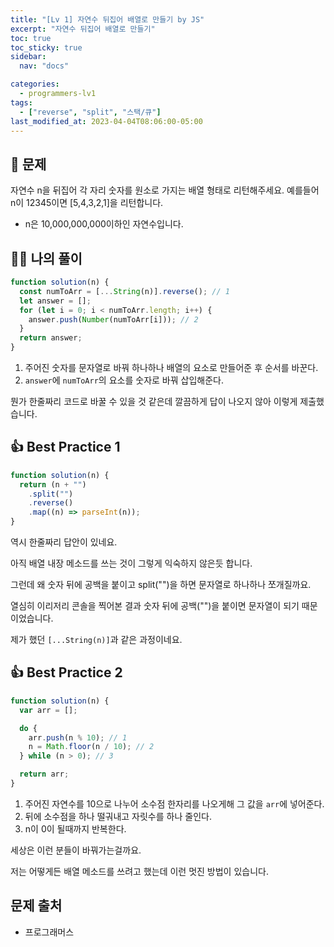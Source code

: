 ```yaml
---
title: "[Lv 1] 자연수 뒤집어 배열로 만들기 by JS"
excerpt: "자연수 뒤집어 배열로 만들기"
toc: true
toc_sticky: true
sidebar:
  nav: "docs"

categories:
  - programmers-lv1
tags:
  - ["reverse", "split", "스택/큐"]
last_modified_at: 2023-04-04T08:06:00-05:00
---
```


## 📄 문제

자연수 n을 뒤집어 각 자리 숫자를 원소로 가지는 배열 형태로 리턴해주세요. 예를들어 n이 12345이면 [5,4,3,2,1]을 리턴합니다.

- n은 10,000,000,000이하인 자연수입니다.

## 🙋‍♀️ 나의 풀이

```js
function solution(n) {
  const numToArr = [...String(n)].reverse(); // 1
  let answer = [];
  for (let i = 0; i < numToArr.length; i++) {
    answer.push(Number(numToArr[i])); // 2
  }
  return answer;
}
```

1. 주어진 숫자를 문자열로 바꿔 하나하나 배열의 요소로 만들어준 후 순서를 바꾼다.
2. `answer`에 `numToArr`의 요소를 숫자로 바꿔 삽입해준다.

뭔가 한줄짜리 코드로 바꿀 수 있을 것 같은데 깔끔하게 답이 나오지 않아 이렇게 제출했습니다.

## 👍 Best Practice 1

```js
function solution(n) {
  return (n + "")
    .split("")
    .reverse()
    .map((n) => parseInt(n));
}
```

역시 한줄짜리 답안이 있네요.

아직 배열 내장 메소드를 쓰는 것이 그렇게 익숙하지 않은듯 합니다.

그런데 왜 숫자 뒤에 공백을 붙이고 split("")을 하면 문자열로 하나하나 쪼개질까요.

열심히 이리저리 콘솔을 찍어본 결과 숫자 뒤에 공백("")을 붙이면 문자열이 되기 때문이었습니다.

제가 했던 `[...String(n)]`과 같은 과정이네요.

## 👍 Best Practice 2

```js
function solution(n) {
  var arr = [];

  do {
    arr.push(n % 10); // 1
    n = Math.floor(n / 10); // 2
  } while (n > 0); // 3

  return arr;
}
```

1. 주어진 자연수를 10으로 나누어 소수점 한자리를 나오게해 그 값을 `arr`에 넣어준다.
2. 뒤에 소수점을 하나 떨궈내고 자릿수를 하나 줄인다.
3. n이 0이 될때까지 반복한다.

세상은 이런 분들이 바꿔가는걸까요.

저는 어떻게든 배열 메소드를 쓰려고 했는데 이런 멋진 방법이 있습니다.

## 문제 출처

- 프로그래머스
